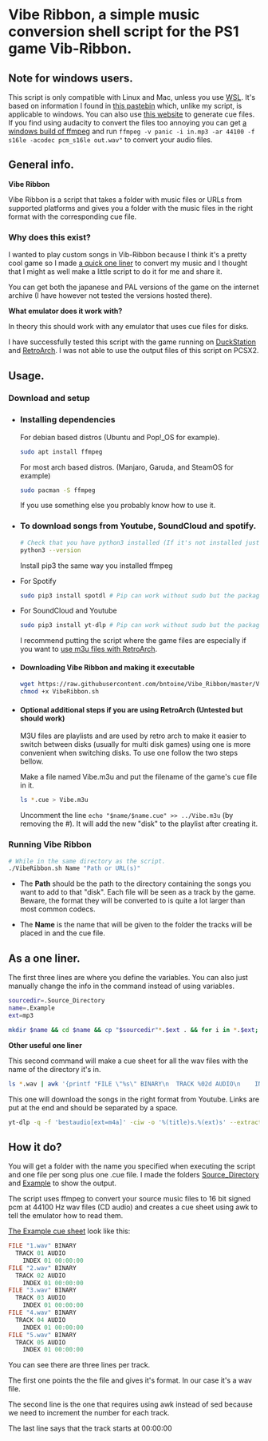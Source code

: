 # Vibe Ribbon, a simple music conversion shell script for the PS1 game Vib-Ribbon.
## Note for windows users.
This script is only compatible with Linux and Mac, unless you use [WSL](https://docs.microsoft.com/windows/wsl/install). It's based on information I found in [this pastebin](https://pastebin.com/iFZKHbyH) which, unlike my script, is applicable to windows. You can also use [this website](https://vibcue.github.io/) to generate cue files. If you find using audacity to convert the files too annoying you can get [a windows build of ffmpeg](https://ffmpeg.org/download.html#build-windows) and run `ffmpeg -v panic -i in.mp3 -ar 44100 -f s16le -acodec pcm_s16le out.wav"` to convert your audio files.

## General info.

**Vibe Ribbon**

Vibe Ribbon is a script that takes a folder with music files or URLs from supported platforms and gives you a folder with the music files in the right format with the corresponding cue file.

### Why does this exist?

I wanted to play custom songs in Vib-Ribbon because I think it's a pretty cool game so I made [a quick one liner](#as-a-one-liner) to convert my music and I thought that I might as well make a little script to do it for me and share it.

You can get both the japanese and PAL versions of the game on the internet archive (I have however not tested the versions hosted there).

**What emulator does it work with?**

In theory this should work with any emulator that uses cue files for disks.

I have successfully tested this script with the game running on [DuckStation](https://github.com/stenzek/duckstation/) and [RetroArch](https://www.retroarch.com/). I was not able to use the output files of this script on PCSX2.





## Usage.
### Download and setup

* ### Installing dependencies

     For debian based distros (Ubuntu and Pop!_OS for example).
    ```sh
    sudo apt install ffmpeg
    ```
    For most arch based distros. (Manjaro, Garuda, and SteamOS for example)
    ```sh
    sudo pacman -S ffmpeg
    ```
    If you use something else you probably know how to use it.

* ### To download songs from Youtube, SoundCloud and spotify.
    ```sh
    # Check that you have python3 installed (If it's not installed just install it like you did ffmpeg)
    python3 --version
    ```
    Install pip3 the same way you installed ffmpeg
* For Spotify
    ```sh
    sudo pip3 install spotdl # Pip can work without sudo but the package will only be installed for your user.
    ```

* For SoundCloud and Youtube
    ```sh
    sudo pip3 install yt-dlp # Pip can work without sudo but the package will only be installed for your user.
    ```

   I recommend putting the script where the game files are especially if you want to [use m3u files with RetroArch](#optional-additional-steps-if-you-are-using-retroarch-untested-but-should-work).
* #### Downloading Vibe Ribbon and making it executable
   
    ```sh
    wget https://raw.githubusercontent.com/bntoine/Vibe_Ribbon/master/VibeRibbon.sh
    chmod +x VibeRibbon.sh
    ```

* #### Optional additional steps if you are using RetroArch (Untested but should work)
    
    M3U files are playlists and are used by retro arch to make it easier to switch between disks (usually for multi disk games) using one is more convenient when switching disks. To use one follow the two steps bellow.

    Make a file named Vibe.m3u and put the filename of the game's cue file in it.
    ```sh
    ls *.cue > Vibe.m3u
   ```
   Uncomment  the line `echo "$name/$name.cue" >> ../Vibe.m3u` (by removing the #). It will add the new "disk" to the playlist after creating it.


### Running Vibe Ribbon

```sh
# While in the same directory as the script.
./VibeRibbon.sh Name "Path or URL(s)"
```
* The **Path** should be the path to the directory containing the songs you want to add to that "disk". Each file will be seen as a track by the game.
Beware, the format they will be converted to is quite a lot larger than most common codecs.

* The **Name** is the name that will be given to the folder the tracks will be placed in and the cue file.


## As a one liner.
The first three lines are where you define the variables. You can also just manually change the info in the command instead of using variables.
```sh
sourcedir=.Source_Directory
name=.Example
ext=mp3

mkdir $name && cd $name && cp "$sourcedir"*.$ext . && for i in *.$ext; do ffmpeg -v panic -i "$i" -ar 44100 -f s16le -acodec pcm_s16le "${i%%.*}.wav"; done && ls *.wav | awk '{printf "FILE \"%s\" BINARY\n  TRACK %02d AUDIO\n    INDEX 01 00:00:00\n",$0, NR}' > "$name.cue" && rm *.$ext
```
**Other useful one liner**

This second command will make a cue sheet for all the wav files with the name of the directory it's in.
```sh
ls *.wav | awk '{printf "FILE \"%s\" BINARY\n  TRACK %02d AUDIO\n    INDEX 01 00:00:00\n",$0, NR}' > "${PWD##*/}.cue"
```
This one will download the songs in the right format from Youtube. Links are put at the end and should be separated by a space.
```sh
yt-dlp -q -f 'bestaudio[ext=m4a]' -ciw -o '%(title)s.%(ext)s' --extract-audio --audio-quality 0 --audio-format wav $links
```


## How it do?
You will get a folder with the name you specified when executing the script and one file per song plus one .cue file. I made the folders [Source\_Directory](.Source_Directory/) and [Example](.Example/) to show the output.

The script uses ffmpeg to convert your source music files to 16 bit signed pcm at 44100 Hz wav files (CD audio) and creates a cue sheet using awk to tell the emulator how to read them. 

[The Example cue sheet](.Example/Example.cue) look like this:

```c
FILE "1.wav" BINARY
  TRACK 01 AUDIO
    INDEX 01 00:00:00
FILE "2.wav" BINARY
  TRACK 02 AUDIO
    INDEX 01 00:00:00
FILE "3.wav" BINARY
  TRACK 03 AUDIO
    INDEX 01 00:00:00
FILE "4.wav" BINARY
  TRACK 04 AUDIO
    INDEX 01 00:00:00
FILE "5.wav" BINARY
  TRACK 05 AUDIO
    INDEX 01 00:00:00
```
You can see there are three lines per track. 

The first one points the the file and gives it's format. In our case it's a wav file.

The second line is the one that requires using awk instead of sed because we need to increment the number for each track. 

The last line says that the track starts at 00:00:00